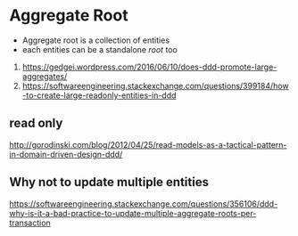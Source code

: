 # Aggregate Root


- Aggregate root is a collection of entities
- each entities can be a standalone _root_ too


1. https://gedgei.wordpress.com/2016/06/10/does-ddd-promote-large-aggregates/
2. https://softwareengineering.stackexchange.com/questions/399184/how-to-create-large-readonly-entities-in-ddd


## read only
http://gorodinski.com/blog/2012/04/25/read-models-as-a-tactical-pattern-in-domain-driven-design-ddd/

## Why not to update multiple entities
https://softwareengineering.stackexchange.com/questions/356106/ddd-why-is-it-a-bad-practice-to-update-multiple-aggregate-roots-per-transaction
